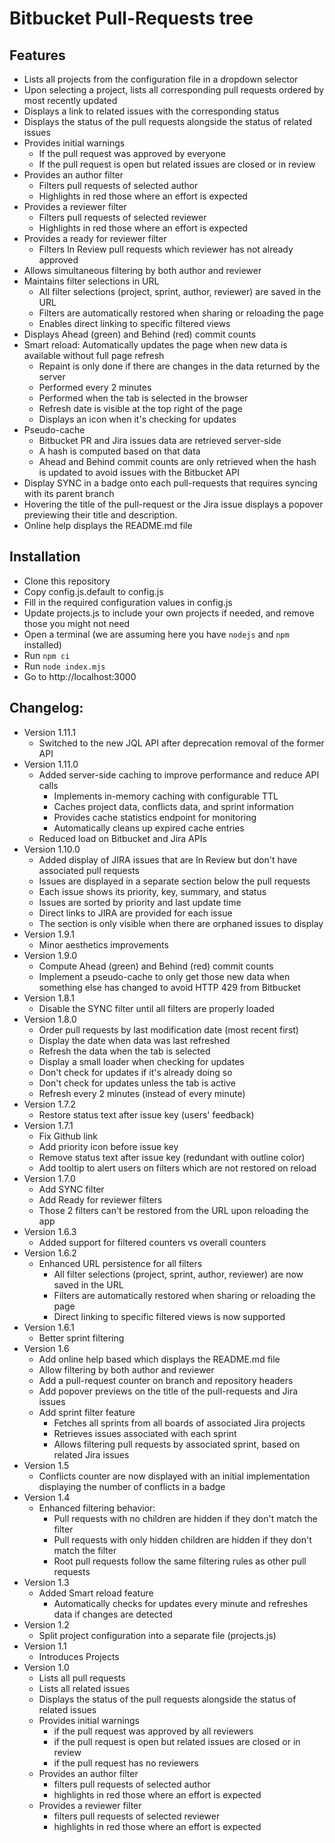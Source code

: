 # Bitbucket Pull-Requests tree

## Features
* Lists all projects from the configuration file in a dropdown selector
* Upon selecting a project, lists all corresponding pull requests ordered by most recently updated
* Displays a link to related issues with the corresponding status
* Displays the status of the pull requests alongside the status of related issues
* Provides initial warnings
    * If the pull request was approved by everyone
    * If the pull request is open but related issues are closed or in review
* Provides an author filter
    * Filters pull requests of selected author
    * Highlights in red those where an effort is expected
* Provides a reviewer filter
    * Filters pull requests of selected reviewer
    * Highlights in red those where an effort is expected
* Provides a ready for reviewer filter
    * Filters In Review pull requests which reviewer has not already approved
* Allows simultaneous filtering by both author and reviewer
* Maintains filter selections in URL
    * All filter selections (project, sprint, author, reviewer) are saved in the URL
    * Filters are automatically restored when sharing or reloading the page
    * Enables direct linking to specific filtered views
* Displays Ahead (green) and Behind (red) commit counts
* Smart reload: Automatically updates the page when new data is available without full page refresh
    * Repaint is only done if there are changes in the data returned by the server
    * Performed every 2 minutes
    * Performed when the tab is selected in the browser
    * Refresh date is visible at the top right of the page
    * Displays an icon when it's checking for updates
* Pseudo-cache
    * Bitbucket PR and Jira issues data are retrieved server-side
    * A hash is computed based on that data
    * Ahead and Behind commit counts are only retrieved when the hash is updated to avoid issues with the Bitbucket API
* Display SYNC in a badge onto each pull-requests that requires syncing with its parent branch
* Hovering the title of the pull-request or the Jira issue displays a popover previewing their title and description.
* Online help displays the README.md file

## Installation
* Clone this repository
* Copy config.js.default to config.js
* Fill in the required configuration values in config.js
* Update projects.js to include your own projects if needed, and remove those you might not need
* Open a terminal (we are assuming here you have `nodejs` and `npm` installed)
* Run `npm ci`
* Run `node index.mjs`
* Go to http://localhost:3000

## Changelog:
* Version 1.11.1
    * Switched to the new JQL API after deprecation removal of the former API
* Version 1.11.0 
    * Added server-side caching to improve performance and reduce API calls
        * Implements in-memory caching with configurable TTL 
        * Caches project data, conflicts data, and sprint information 
        * Provides cache statistics endpoint for monitoring 
        * Automatically cleans up expired cache entries
    * Reduced load on Bitbucket and Jira APIs
* Version 1.10.0
    * Added display of JIRA issues that are In Review but don't have associated pull requests
    * Issues are displayed in a separate section below the pull requests
    * Each issue shows its priority, key, summary, and status
    * Issues are sorted by priority and last update time
    * Direct links to JIRA are provided for each issue
    * The section is only visible when there are orphaned issues to display
* Version 1.9.1
    * Minor aesthetics improvements
* Version 1.9.0
    * Compute Ahead (green) and Behind (red) commit counts
    * Implement a pseudo-cache to only get those new data when something else has changed to avoid HTTP 429 from Bitbucket
* Version 1.8.1
    * Disable the SYNC filter until all filters are properly loaded
* Version 1.8.0
    * Order pull requests by last modification date (most recent first)
    * Display the date when data was last refreshed
    * Refresh the data when the tab is selected
    * Display a small loader when checking for updates
    * Don't check for updates if it's already doing so
    * Don't check for updates unless the tab is active
    * Refresh every 2 minutes (instead of every minute)
* Version 1.7.2
    * Restore status text after issue key (users' feedback)
* Version 1.7.1
    * Fix Github link
    * Add priority icon before issue key
    * Remove status text after issue key (redundant with outline color)
    * Add tooltip to alert users on filters which are not restored on reload
* Version 1.7.0
    * Add SYNC filter
    * Add Ready for reviewer filters
    * Those 2 filters can't be restored from the URL upon reloading the app
* Version 1.6.3
    * Added support for filtered counters vs overall counters
* Version 1.6.2
    * Enhanced URL persistence for all filters
        * All filter selections (project, sprint, author, reviewer) are now saved in the URL
        * Filters are automatically restored when sharing or reloading the page
        * Direct linking to specific filtered views is now supported
* Version 1.6.1
    * Better sprint filtering
* Version 1.6
    * Add online help based which displays the README.md file
    * Allow filtering by both author and reviewer
    * Add a pull-request counter on branch and repository headers
    * Add popover previews on the title of the pull-requests and Jira issues
    * Add sprint filter feature
        * Fetches all sprints from all boards of associated Jira projects
        * Retrieves issues associated with each sprint
        * Allows filtering pull requests by associated sprint, based on related Jira issues
* Version 1.5
    * Conflicts counter are now displayed with an initial implementation displaying the number of conflicts in a badge
* Version 1.4
    * Enhanced filtering behavior:
        * Pull requests with no children are hidden if they don't match the filter
        * Pull requests with only hidden children are hidden if they don't match the filter
        * Root pull requests follow the same filtering rules as other pull requests
* Version 1.3
    * Added Smart reload feature
        * Automatically checks for updates every minute and refreshes data if changes are detected
* Version 1.2
    * Split project configuration into a separate file (projects.js)
* Version 1.1
    * Introduces Projects
* Version 1.0
    * Lists all pull requests
    * Lists all related issues
    * Displays the status of the pull requests alongside the status of related issues
    * Provides initial warnings
        * if the pull request was approved by all reviewers
        * if the pull request is open but related issues are closed or in review
        * if the pull request has no reviewers
    * Provides an author filter
        * filters pull requests of selected author
        * highlights in red those where an effort is expected
    * Provides a reviewer filter
        * filters pull requests of selected reviewer
        * highlights in red those where an effort is expected